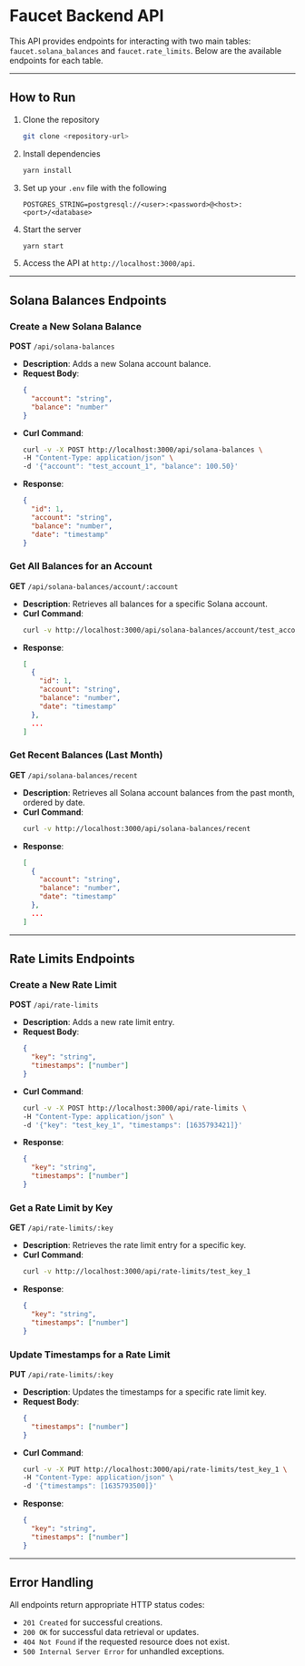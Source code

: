 
# Faucet Backend API

This API provides endpoints for interacting with two main tables: `faucet.solana_balances` and `faucet.rate_limits`. Below are the available endpoints for each table.

---
## How to Run

1. Clone the repository
   ```bash
   git clone <repository-url>
   ```

2. Install dependencies
   ```bash
   yarn install
   ```

3. Set up your `.env` file with the following
   ```env
   POSTGRES_STRING=postgresql://<user>:<password>@<host>:<port>/<database>
   ```

4. Start the server
   ```bash
   yarn start
   ```

5. Access the API at `http://localhost:3000/api`.

---

## Solana Balances Endpoints

### **Create a New Solana Balance**

**POST** `/api/solana-balances`

- **Description**: Adds a new Solana account balance.
- **Request Body**:
  ```json
  {
    "account": "string",
    "balance": "number"
  }
  ```
- **Curl Command**:
  ```bash
  curl -v -X POST http://localhost:3000/api/solana-balances \
  -H "Content-Type: application/json" \
  -d '{"account": "test_account_1", "balance": 100.50}'
  ```
- **Response**:
  ```json
  {
    "id": 1,
    "account": "string",
    "balance": "number",
    "date": "timestamp"
  }
  ```

### **Get All Balances for an Account**

**GET** `/api/solana-balances/account/:account`

- **Description**: Retrieves all balances for a specific Solana account.
- **Curl Command**:
  ```bash
  curl -v http://localhost:3000/api/solana-balances/account/test_account_1
  ```
- **Response**:
  ```json
  [
    {
      "id": 1,
      "account": "string",
      "balance": "number",
      "date": "timestamp"
    },
    ...
  ]
  ```

### **Get Recent Balances (Last Month)**

**GET** `/api/solana-balances/recent`

- **Description**: Retrieves all Solana account balances from the past month, ordered by date.
- **Curl Command**:
  ```bash
  curl -v http://localhost:3000/api/solana-balances/recent
  ```
- **Response**:
  ```json
  [
    {
      "account": "string",
      "balance": "number",
      "date": "timestamp"
    },
    ...
  ]
  ```

---

## Rate Limits Endpoints

### **Create a New Rate Limit**

**POST** `/api/rate-limits`

- **Description**: Adds a new rate limit entry.
- **Request Body**:
  ```json
  {
    "key": "string",
    "timestamps": ["number"]
  }
  ```
- **Curl Command**:
  ```bash
  curl -v -X POST http://localhost:3000/api/rate-limits \
  -H "Content-Type: application/json" \
  -d '{"key": "test_key_1", "timestamps": [1635793421]}'
  ```
- **Response**:
  ```json
  {
    "key": "string",
    "timestamps": ["number"]
  }
  ```

### **Get a Rate Limit by Key**

**GET** `/api/rate-limits/:key`

- **Description**: Retrieves the rate limit entry for a specific key.
- **Curl Command**:
  ```bash
  curl -v http://localhost:3000/api/rate-limits/test_key_1
  ```
- **Response**:
  ```json
  {
    "key": "string",
    "timestamps": ["number"]
  }
  ```

### **Update Timestamps for a Rate Limit**

**PUT** `/api/rate-limits/:key`

- **Description**: Updates the timestamps for a specific rate limit key.
- **Request Body**:
  ```json
  {
    "timestamps": ["number"]
  }
  ```
- **Curl Command**:
  ```bash
  curl -v -X PUT http://localhost:3000/api/rate-limits/test_key_1 \
  -H "Content-Type: application/json" \
  -d '{"timestamps": [1635793500]}'
  ```
- **Response**:
  ```json
  {
    "key": "string",
    "timestamps": ["number"]
  }
  ```

---

## Error Handling

All endpoints return appropriate HTTP status codes:
- `201 Created` for successful creations.
- `200 OK` for successful data retrieval or updates.
- `404 Not Found` if the requested resource does not exist.
- `500 Internal Server Error` for unhandled exceptions.
